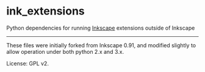 # ink_extensions
Python dependencies for running [Inkscape](https://inkscape.org) extensions outside of Inkscape

----

These files were initially forked from Inkscape 0.91, and modified slightly to allow operation under both python 2.x and 3.x.

License: GPL v2.
